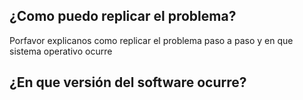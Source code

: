 ## ¿Como puedo replicar el problema?
Porfavor explicanos como replicar el problema paso a paso y en que sistema operativo ocurre

## ¿En que versión del software ocurre?
